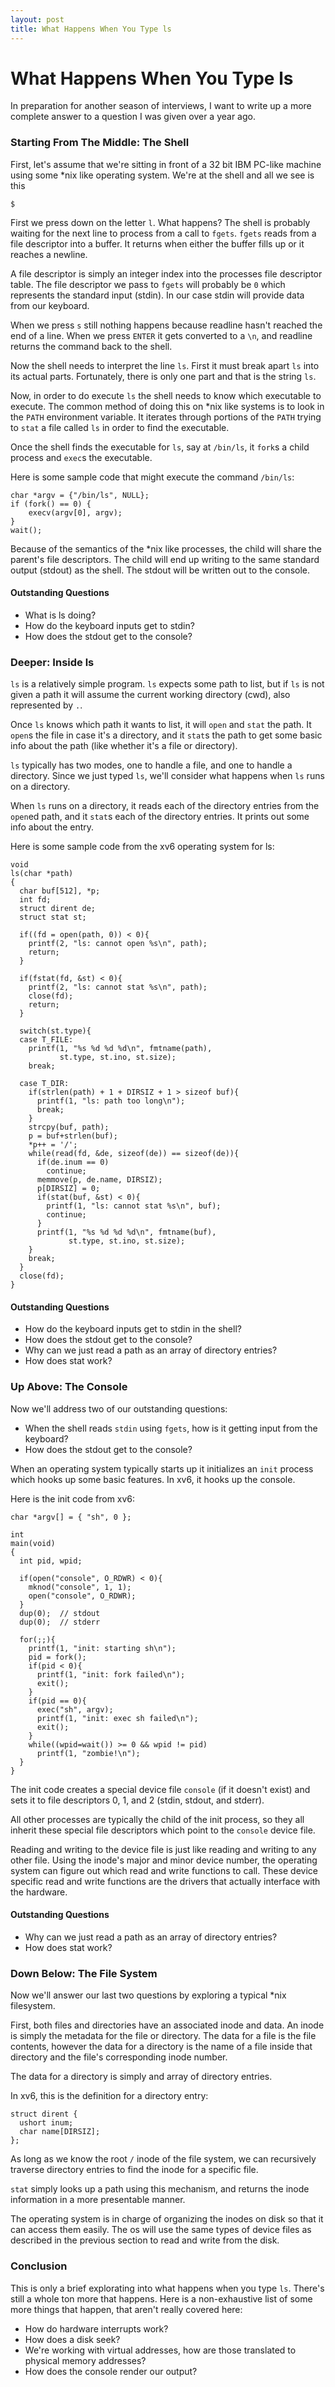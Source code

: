 ```yaml
---
layout: post
title: What Happens When You Type ls
---
```

What Happens When You Type ls
=============================
In preparation for another season of interviews, I want to write up a more
complete answer to a question I was given over a year ago.

### Starting From The Middle: The Shell
First, let's assume that we're sitting in front of a 32 bit IBM PC-like
machine using some *nix like operating system. We're at the shell and all we
see is this

    $

First we press down on the letter `l`. What happens? The shell is probably
waiting for the next line to process from a call to `fgets`. `fgets` reads from
a file descriptor into a buffer. It returns when either the buffer fills up or
it reaches a newline.

A file descriptor is simply an integer index into the processes file descriptor
table. The file descriptor we pass to `fgets` will probably be `0` which
represents the standard input (stdin). In our case stdin will provide data from
our keyboard.

When we press `s` still nothing happens because readline hasn't reached the end
of a line. When we press `ENTER` it gets converted to a `\n`, and readline
returns the command back to the shell.

Now the shell needs to interpret the line `ls`. First it must break apart `ls`
into its actual parts. Fortunately, there is only one part and that is the
string `ls`.

Now, in order to do execute `ls` the shell needs to know which executable to
execute. The common method of doing this on *nix like systems is to look in the
`PATH` environment variable. It iterates through portions of the `PATH` trying
to `stat` a file called `ls` in order to find the executable.

Once the shell finds the executable for `ls`, say at `/bin/ls`, it `fork`s a
child process and `exec`s the executable.

Here is some sample code that might execute the command `/bin/ls`:

    char *argv = {"/bin/ls", NULL};
    if (fork() == 0) {
        execv(argv[0], argv);
    }
    wait();

Because of the semantics of the *nix like processes, the child will share the
parent's file descriptors. The child will end up writing to the same standard
output (stdout) as the shell. The stdout will be written out to the console.

#### Outstanding Questions
- What is ls doing?
- How do the keyboard inputs get to stdin?
- How does the stdout get to the console?

### Deeper: Inside ls
`ls` is a relatively simple program. `ls` expects some path to list, but if
`ls` is not given a path it will assume the current working directory (cwd),
also represented by `.`.

Once `ls` knows which path it wants to list, it will `open` and `stat` the
path. It `open`s the file in case it's a directory, and it `stat`s the path to
get some basic info about the path (like whether it's a file or directory).

`ls` typically has two modes, one to handle a file, and one to handle a
directory. Since we just typed `ls`, we'll consider what happens when `ls` runs
on a directory.

When `ls` runs on a directory, it reads each of the directory entries from the
`open`ed path, and it `stat`s each of the directory entries. It prints out some
info about the entry.

Here is some sample code from the xv6 operating system for ls:

    void
    ls(char *path)
    {
      char buf[512], *p;
      int fd;
      struct dirent de;
      struct stat st;

      if((fd = open(path, 0)) < 0){
        printf(2, "ls: cannot open %s\n", path);
        return;
      }

      if(fstat(fd, &st) < 0){
        printf(2, "ls: cannot stat %s\n", path);
        close(fd);
        return;
      }

      switch(st.type){
      case T_FILE:
        printf(1, "%s %d %d %d\n", fmtname(path),
               st.type, st.ino, st.size);
        break;

      case T_DIR:
        if(strlen(path) + 1 + DIRSIZ + 1 > sizeof buf){
          printf(1, "ls: path too long\n");
          break;
        }
        strcpy(buf, path);
        p = buf+strlen(buf);
        *p++ = '/';
        while(read(fd, &de, sizeof(de)) == sizeof(de)){
          if(de.inum == 0)
            continue;
          memmove(p, de.name, DIRSIZ);
          p[DIRSIZ] = 0;
          if(stat(buf, &st) < 0){
            printf(1, "ls: cannot stat %s\n", buf);
            continue;
          }
          printf(1, "%s %d %d %d\n", fmtname(buf),
                 st.type, st.ino, st.size);
        }
        break;
      }
      close(fd);
    }

#### Outstanding Questions
- How do the keyboard inputs get to stdin in the shell?
- How does the stdout get to the console?
- Why can we just read a path as an array of directory entries?
- How does stat work?

### Up Above: The Console
Now we'll address two of our outstanding questions:
- When the shell reads `stdin` using `fgets`, how is it getting input from the
  keyboard?
- How does the stdout get to the console?

When an operating system typically starts up it initializes an `init` process
which hooks up some basic features. In xv6, it hooks up the console.

Here is the init code from xv6:

    char *argv[] = { "sh", 0 };

    int
    main(void)
    {
      int pid, wpid;

      if(open("console", O_RDWR) < 0){
        mknod("console", 1, 1);
        open("console", O_RDWR);
      }
      dup(0);  // stdout
      dup(0);  // stderr

      for(;;){
        printf(1, "init: starting sh\n");
        pid = fork();
        if(pid < 0){
          printf(1, "init: fork failed\n");
          exit();
        }
        if(pid == 0){
          exec("sh", argv);
          printf(1, "init: exec sh failed\n");
          exit();
        }
        while((wpid=wait()) >= 0 && wpid != pid)
          printf(1, "zombie!\n");
      }
    }

The init code creates a special device file `console` (if it doesn't exist) and
sets it to file descriptors 0, 1, and 2 (stdin, stdout, and stderr).

All other processes are typically the child of the init process, so they all
inherit these special file descriptors which point to the `console` device
file.

Reading and writing to the device file is just like reading and writing to any
other file. Using the inode's major and minor device number, the operating
system can figure out which read and write functions to call. These device
specific read and write functions are the drivers that actually interface with
the hardware.

#### Outstanding Questions
- Why can we just read a path as an array of directory entries?
- How does stat work?

### Down Below: The File System
Now we'll answer our last two questions by exploring a typical *nix filesystem.

First, both files and directories have an associated inode and data. An inode
is simply the metadata for the file or directory. The data for a file is the
file contents, however the data for a directory is the name of a file inside
that directory and the file's corresponding inode number.

The data for a directory is simply and array of directory entries.

In xv6, this is the definition for a directory entry:

    struct dirent {
      ushort inum;
      char name[DIRSIZ];
    };

As long as we know the root `/` inode of the file system, we can recursively
traverse directory entries to find the inode for a specific file.

`stat` simply looks up a path using this mechanism, and returns the inode
information in a more presentable manner.

The operating system is in charge of organizing the inodes on disk so that it
can access them easily. The os will use the same types of device files as
described in the previous section to read and write from the disk.

### Conclusion
This is only a brief explorating into what happens when you type `ls`. There's
still a whole ton more that happens. Here is a non-exhaustive list of some more
things that happen, that aren't really covered here:
- How do hardware interrupts work?
- How does a disk seek?
- We're working with virtual addresses, how are those translated to physical
  memory addresses?
- How does the console render our output?
